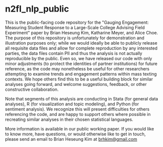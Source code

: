 # n2fl_nlp_public
This is the public-facing code repository for the "Gauging Engagement: Measuring Student Response to a Large-Scale College Advising Field Experiment" paper by Brian Heseung Kim, Katharine Meyer, and Alice Choe. The purpose of this repository is unfortunately for demonstration and illustration purposes only; while we would ideally be able to publicly release all requisite data files and allow for complete reproduction by any interested parties, the data files contain PII and thus the analysis is not actually reproducible by the public. Even so, we have released our code with only minor adjustments (to protect the identities of partner institutions) for future reference, as the code may nonetheless be useful for other researchers attempting to examine trends and engagement patterns within mass texting contexts. We hope others find this to be a useful building block for similar analyses going forward, and welcome suggestions, feedback, or other constructive collaboration.

Note that segments of this analysis are conducting in Stata (for general data analyses), R (for visualization and topic modeling), and Python (for sentiment analysis). We recognize this will present difficulties for others referencing the code, and are happy to support others where possible in recreating similar analyses in their chosen statistical languages.

More information is available in our public working paper. If you would like to know more, have questions, or would otherwise like to get in touch, please send an email to Brian Heseung Kim at brhkim@gmail.com
